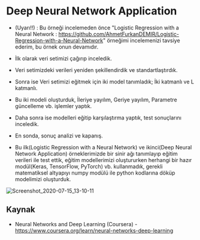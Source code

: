 # Deep Neural Network Application

* (Uyarı!!) : Bu örneği incelemeden önce "Logistic Regression with a Neural Network : https://github.com/AhmetFurkanDEMIR/Logistic-Regression-with-a-Neural-Network" örneğimi incelemenizi tavsiye ederim, bu örnek onun devamıdır.

* İlk olarak veri setimizi çağırıp inceledik.
* Veri setimizdeki verileri yeniden şekillendirdik ve standartlaştırdık.
* Sonra ise Veri setimizi eğitmek için iki model tanımladık; İki katmanlı ve L katmanlı.
* Bu iki modeli oluşturduk, İleriye yayılım, Geriye yayılım, Parametre güncelleme vb. işlemler yaptık.
* Daha sonra ise modelleri eğitip karşılaştırma yaptık, test sonuçlarını inceledik.
* En sonda, sonuç analizi ve kapanış.
* Bu ilk(Logistic Regression with a Neural Network) ve ikinci(Deep Neural Network Application) örneklerimizde bir sinir ağı tanımlayıp eğitim verileri ile test ettik, eğitim modellerimizi oluştururken herhangi bir hazır modül(Keras, TensorFlow, PyTorch) vb. kullanmadık, gerekli matematiksel altyapıyı numpy modülü ile python kodlarına döküp modelimizi oluşturduk.

![Screenshot_2020-07-15_13-10-11](https://user-images.githubusercontent.com/54184905/87533013-a85bae80-c69c-11ea-82c5-327cd48b12b3.png)

## Kaynak

* Neural Networks and Deep Learning (Coursera) - https://www.coursera.org/learn/neural-networks-deep-learning

